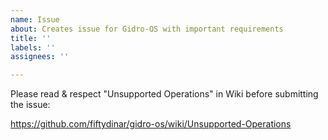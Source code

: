 ```yaml
---
name: Issue
about: Creates issue for Gidro-OS with important requirements
title: ''
labels: ''
assignees: ''

---
```


Please read & respect "Unsupported Operations" in Wiki before submitting the issue:

https://github.com/fiftydinar/gidro-os/wiki/Unsupported-Operations
